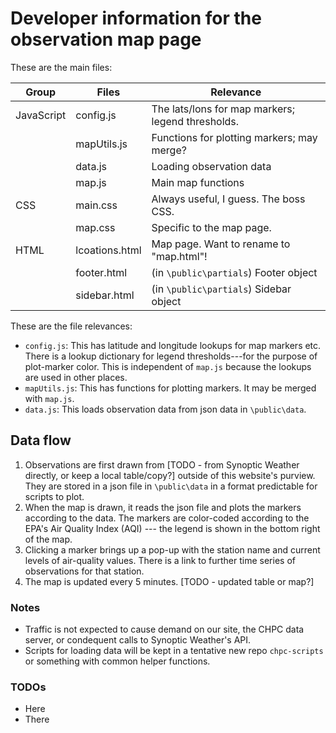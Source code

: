 # Developer information for the observation map page

These are the main files:

| Group        | Files            | Relevance                                           |
|--------------|------------------|-----------------------------------------------------|
| JavaScript   | config.js        | The lats/lons for map markers; legend thresholds.   |
|              | mapUtils.js      | Functions for plotting markers; may merge?          |
|              | data.js          | Loading observation data                            |
|              | map.js           | Main map functions                                  |
| CSS          | main.css         | Always useful, I guess. The boss CSS.               |
|              | map.css          | Specific to the map page.                           |
| HTML         | lcoations.html   | Map page. Want to rename to "map.html"!             |
|              | footer.html      | (in `\public\partials`)  Footer object              |
|              | sidebar.html     | (in `\public\partials`)  Sidebar object             |


These are the file relevances:
- `config.js`: This has latitude and longitude lookups for map markers etc. There is a lookup dictionary for legend thresholds---for the purpose of plot-marker color. This is independent of `map.js` because the lookups are used in other places.
- `mapUtils.js`: This has functions for plotting markers. It may be merged with `map.js`.
- `data.js`: This loads observation data from json data in `\public\data`.

## Data flow 
1. Observations are first drawn from [TODO - from Synoptic Weather directly, or keep a local table/copy?] outside of this website's purview. They are stored in a json file in `\public\data` in a format predictable for scripts to plot.
2. When the map is drawn, it reads the json file and plots the markers according to the data. The markers are color-coded according to the EPA's Air Quality Index (AQI) --- the legend is shown in the bottom right of the map.
3. Clicking a marker brings up a pop-up with the station name and current levels of air-quality values. There is a link to further time series of observations for that station.
4. The map is updated every 5 minutes. [TODO - updated table or map?]

### Notes
* Traffic is not expected to cause demand on our site, the CHPC data server, or condequent calls to Synoptic Weather's API.
* Scripts for loading data will be kept in a tentative new repo `chpc-scripts` or something with common helper functions.


### TODOs
* Here
* There



